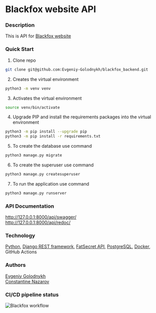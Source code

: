 # Blackfox website API

### Description
This is API for [Blackfox website](https://fayustovna.github.io/blackfox-nutrition-app/)

### Quick Start
1. Clone repo
```bash
git clone git@github.com:Evgeniy-Golodnykh/blackfox_backend.git
```
2. Creates the virtual environment
```bash
python3 -m venv venv
```
3. Activates the virtual environment
```bash
source venv/bin/activate
```
4. Upgrade PIP and install the requirements packages into the virtual environment
```bash
python3 -m pip install --upgrade pip
python3 -m pip install -r requirements.txt
```
5. To create the database use command
```bash
python3 manage.py migrate
```
6. To create the superuser use command
```bash
python3 manage.py createsuperuser
```
7. To run the application use command
```bash
python3 manage.py runserver
```

### API Documentation
http://127.0.0.1:8000/api/swagger/  
http://127.0.0.1:8000/api/redoc/

### Technology
[Python](https://www.python.org), [Django REST framework](https://www.django-rest-framework.org), [FatSecret API](https://platform.fatsecret.com/), [PostgreSQL](https://www.postgresql.org/), [Docker](https://www.docker.com/), GitHub Actions

### Authors
[Evgeniy Golodnykh](https://github.com/Evgeniy-Golodnykh)  
[Constantine Nazarov](https://github.com/K1N88)

### CI/CD pipeline status
![Blackfox workflow](https://github.com/Evgeniy-Golodnykh/blackfox_backend/actions/workflows/blackfox_workflow.yml/badge.svg)

